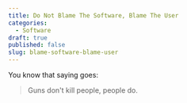 ```yaml
---
title: Do Not Blame The Software, Blame The User
categories:
  - Software
draft: true
published: false
slug: blame-software-blame-user
---
```


You know that saying goes:
> Guns don't kill people, people do.
